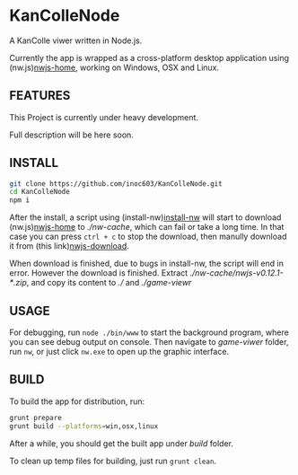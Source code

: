 # KanColleNode

A KanColle viwer written in Node.js.

Currently the app is wrapped as a cross-platform desktop application using (nw.js)[nwjs-home], working on Windows, OSX and Linux.

## FEATURES

This Project is currently under heavy development.

Full description will be here soon.

## INSTALL

```bash
git clone https://github.com/inoc603/KanColleNode.git
cd KanColleNode
npm i
```

After the install, a script using (install-nw)[install-nw] will start to download (nw.js)[nwjs-home] to *./nw-cache*, which can fail or take a long time. In that case you can press `ctrl + c` to stop the download, then manully download it from (this link)[nwjs-download].

When download is finished, due to bugs in install-nw, the script will end in error. However the download is finished. Extract *./nw-cache/nwjs-v0.12.1-\*.zip*, and copy its content to *./* and *./game-viewr*

## USAGE

For debugging, run `node ./bin/www` to start the background program, where you can see debug output on console. Then navigate to *game-viwer* folder, run `nw`, or just click `nw.exe` to open up the graphic interface.

## BUILD

To build the app for distribution, run:

```bash
grunt prepare
grunt build --platforms=win,osx,linux
```

After a while, you should get the built app under *build* folder.

To clean up temp files for building, just run `grunt clean`.

[nwjs-home]: http://nwjs.io/
[nwjs-download]: http://dl.nwjs.io/v0.12.1
[install-nw]: https://github.com/davidmarkclements/install-nw


